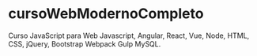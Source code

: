 # cursoWebModernoCompleto
Curso JavaScript para Web
Javascript, Angular, React, Vue, Node, HTML, CSS, jQuery, Bootstrap Webpack Gulp MySQL.
